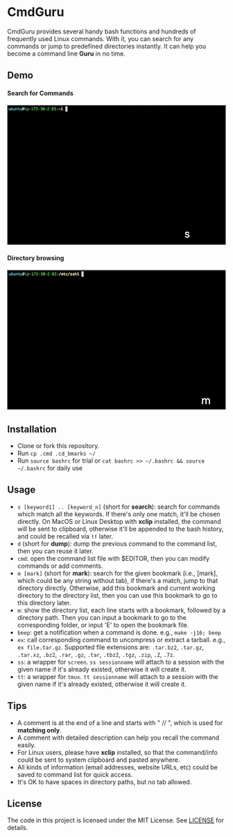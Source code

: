 # CmdGuru

CmdGuru provides several handy bash functions and hundreds of frequently used Linux commands. With it, you can search for any commands or jump to predefined directories instantly. It can help you become a command line **Guru** in no time.

## Demo

#### Search for Commands
![Command Search - Animated gif demo](demo/cmd.gif)

#### Directory browsing
![Directory browsing - Animated gif demo](demo/dir.gif)

## Installation

* Clone or fork this repository.
* Run `cp .cmd .cd_bmarks ~/`
* Run `source bashrc` for trial or `cat bashrc >> ~/.bashrc && source ~/.bashrc` for daily use

## Usage

* `s [keyword1] .. [keyword_n]` (short for **search**): search for commands which match all the keywords. If there's only one match, it'll be chosen directly. On MacOS or Linux Desktop with **xclip** installed, the command will be sent to clipboard, otherwise it'll be appended to the bash history, and could be recalled via **`!!`** later.
* `d` (short for **dump**): dump the previous command to the command list, then you can reuse it later.
* `cmd`: open the command list file with $EDITOR, then you can modify commands or add comments.
* `m [mark]` (short for **mark**): search for the given bookmark (i.e., [mark], which could be any string without tab), if there's a match, jump to that directory directly. Otherwise, add this bookmark and current working directory to the directory list, then you can use this bookmark to go to this directory later.
* `m`: show the directory list, each line starts with a bookmark, followed by a directory path. Then you can input a bookmark to go to the corresponding folder, or input 'E' to open the bookmark file.
* `beep`: get a notification when a command is done. e.g., `make -j16; beep`
* `ex`: call corresponding command to uncompress or extract a tarball. e.g., `ex file.tar.gz`. Supported file extensions are: `.tar.bz2`, `.tar.gz`, `.tar.xz`, `.bz2`, `.rar`, `.gz`, `.tar`, `.tbz2`, `.tgz`, `.zip`, `.Z`, `.7z`.
* `ss`: a wrapper for `screen`. `ss sessionname` will attach to a session with the given name if it's already existed, otherwise it will create it.
* `tt`: a wrapper for `tmux`. `tt sessionname` will attach to a session with the given name if it's already existed, otherwise it will create it.

## Tips
* A comment is at the end of a line and starts with " // ", which is used for **matching only**.
* A comment with detailed description can help you recall the command easily.
* For Linux users, please have **xclip** installed, so that the command/info could be sent to system clipboard and pasted anywhere.
* All kinds of information (email addresses, website URLs, etc) could be saved to command list for quick access.
* It's OK to have spaces in directory paths, but no tab allowed.

## License

The code in this project is licensed under the MIT License. See [LICENSE](LICENSE) for details.
